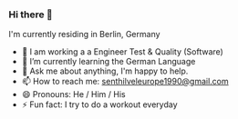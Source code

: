 ### Hi there 👋

I'm currently residing in Berlin, Germany

- 🔭 I am working a a Engineer Test & Quality (Software)
- 🌱 I’m currently learning the German Language
- 💬 Ask me about anything, I'm happy to help.
- 📫 How to reach me: senthilveleurope1990@gmail.com
- 😄 Pronouns: He / Him / His
- ⚡ Fun fact: I try to do a workout everyday

